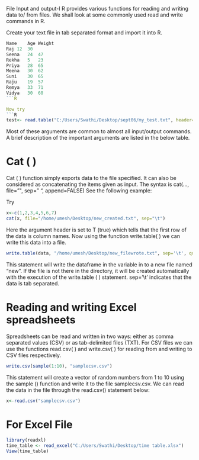 File Input and output-I
R provides various functions for reading and writing data to/ from files. We shall look at some commonly used read and write commands in R.

Create your text file in tab separated format and import it into R.
```R
Name	Age	Weight
Raj	12	30
Seena	24	47
Rekha	5	23
Priya	28	65
Meena	30	62
Suni	30	65
Raju	19	57
Remya	33	71
Vidya	30	60
```R

Now try
```R
test<- read.table("C:/Users/Swathi/Desktop/sept06/my_test.txt", header=T)
```
Most of these arguments are common to almost all input/output commands. A brief description of the important arguments are listed in the below table.

# Cat ( )
Cat ( ) function simply exports data to the file specified. It can also be considered as concatenating the items given as input. The syntax is 
cat(…, file=”", sep=” “, append=FALSE)
See the following example:

Try 
```R
x<-c(1,2,3,4,5,6,7)
cat(x, file="/home/umesh/Desktop/new_created.txt", sep="\t")
```

Here the argument header is set to T (true) which tells that the first row of the data is column names.
Now using the function write.table( ) we can write this data into a file.
```R
write.table(data, "/home/umesh/Desktop/new_filewrote.txt", sep='\t', quote=FALSE)
```
This statement will write the dataframe in the variable in to a new file named “new”. If the file is not there in the directory, it will be created automatically with the execution of the write.table ( ) statement. sep=’\t’ indicates that the data is tab separated. 

# Reading and writing Excel spreadsheets
Spreadsheets can be read and written in two ways: either as comma separated values (CSV) or as tab-delimited files (TXT). 
For CSV files we can use the functions read.csv( ) and write.csv( ) for reading from and writing to CSV files respectively. 
```R
write.csv(sample(1:10), "samplecsv.csv")
```

This statement will create a vector of random numbers from 1 to 10 using the sample () function and write it to the file samplecsv.csv.  We can read the data in the file through the read.csv() statement below: 
```R
x<-read.csv("samplecsv.csv")
```
# For Excel File 
```R
library(readxl)
time_table <- read_excel("C:/Users/Swathi/Desktop/time table.xlsx")
View(time_table)
```
